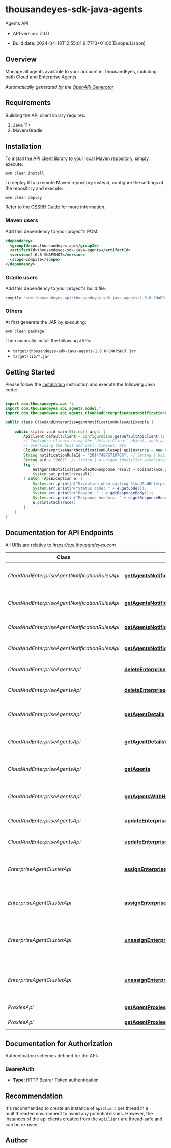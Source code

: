 # thousandeyes-sdk-java-agents

Agents API

- API version: 7.0.0

- Build date: 2024-04-18T12:55:01.917713+01:00[Europe/Lisbon]


## Overview
Manage all agents available to your account in ThousandEyes, including both Cloud and Enterprise Agents.


*Automatically generated by the [OpenAPI Generator](https://openapi-generator.tech)*

## Requirements

Building the API client library requires:

1. Java 11+
2. Maven/Gradle

## Installation

To install the API client library to your local Maven repository, simply execute:

```shell
mvn clean install
```

To deploy it to a remote Maven repository instead, configure the settings of the repository and execute:

```shell
mvn clean deploy
```

Refer to the [OSSRH Guide](http://central.sonatype.org/pages/ossrh-guide.html) for more information.

### Maven users

Add this dependency to your project's POM:

```xml
<dependency>
  <groupId>com.thousandeyes.api</groupId>
  <artifactId>thousandeyes-sdk-java-agents</artifactId>
  <version>1.0.0-SNAPSHOT</version>
  <scope>compile</scope>
</dependency>
```

### Gradle users

Add this dependency to your project's build file:

```groovy
compile "com.thousandeyes.api:thousandeyes-sdk-java-agents:1.0.0-SNAPSHOT"
```

### Others

At first generate the JAR by executing:

```shell
mvn clean package
```

Then manually install the following JARs:

- `target/thousandeyes-sdk-java-agents-1.0.0-SNAPSHOT.jar`
- `target/lib/*.jar`

## Getting Started

Please follow the [installation](#installation) instruction and execute the following Java code:

```java

import com.thousandeyes.api.*;
import com.thousandeyes.api.agents.model.*;
import com.thousandeyes.api.agents.CloudAndEnterpriseAgentNotificationRulesApi;

public class CloudAndEnterpriseAgentNotificationRulesApiExample {

    public static void main(String[] args) {
        ApiClient defaultClient = Configuration.getDefaultApiClient();
        // Configure clients using the `defaultClient` object, such as
        // overriding the host and port, timeout, etc.
        CloudAndEnterpriseAgentNotificationRulesApi apiInstance = new CloudAndEnterpriseAgentNotificationRulesApi(defaultClient);
        String notificationRuleId = "281474976710706"; // String | Unique ID for the agent notification rule.
        String aid = "2067"; // String | A unique identifier associated with your account group. You can retrieve your `AccountGroupId` from the `/account-groups` endpoint. Note that you must be assigned to the target account group. Specifying this parameter without being assigned to the target account group will result in an error response.
        try {
            GetAgentsNotificationRule200Response result = apiInstance.getAgentsNotificationRule(notificationRuleId, aid);
            System.out.println(result);
        } catch (ApiException e) {
            System.err.println("Exception when calling CloudAndEnterpriseAgentNotificationRulesApi#getAgentsNotificationRule");
            System.err.println("Status code: " + e.getCode());
            System.err.println("Reason: " + e.getResponseBody());
            System.err.println("Response headers: " + e.getResponseHeaders());
            e.printStackTrace();
        }
    }
}

```

## Documentation for API Endpoints

All URIs are relative to *https://api.thousandeyes.com*

Class | Method | HTTP request | Description
------------ | ------------- | ------------- | -------------
*CloudAndEnterpriseAgentNotificationRulesApi* | [**getAgentsNotificationRule**](docs/CloudAndEnterpriseAgentNotificationRulesApi.md#getAgentsNotificationRule) | **GET** /v7/agents/notification-rules/{notificationRuleId} | Retrieve agent notification rule
*CloudAndEnterpriseAgentNotificationRulesApi* | [**getAgentsNotificationRuleWithHttpInfo**](docs/CloudAndEnterpriseAgentNotificationRulesApi.md#getAgentsNotificationRuleWithHttpInfo) | **GET** /v7/agents/notification-rules/{notificationRuleId} | Retrieve agent notification rule
*CloudAndEnterpriseAgentNotificationRulesApi* | [**getAgentsNotificationRules**](docs/CloudAndEnterpriseAgentNotificationRulesApi.md#getAgentsNotificationRules) | **GET** /v7/agents/notification-rules | List agent notification rules
*CloudAndEnterpriseAgentNotificationRulesApi* | [**getAgentsNotificationRulesWithHttpInfo**](docs/CloudAndEnterpriseAgentNotificationRulesApi.md#getAgentsNotificationRulesWithHttpInfo) | **GET** /v7/agents/notification-rules | List agent notification rules
*CloudAndEnterpriseAgentsApi* | [**deleteEnterpriseAgent**](docs/CloudAndEnterpriseAgentsApi.md#deleteEnterpriseAgent) | **DELETE** /v7/agents/{agentId} | Delete Enterprise Agent
*CloudAndEnterpriseAgentsApi* | [**deleteEnterpriseAgentWithHttpInfo**](docs/CloudAndEnterpriseAgentsApi.md#deleteEnterpriseAgentWithHttpInfo) | **DELETE** /v7/agents/{agentId} | Delete Enterprise Agent
*CloudAndEnterpriseAgentsApi* | [**getAgentDetails**](docs/CloudAndEnterpriseAgentsApi.md#getAgentDetails) | **GET** /v7/agents/{agentId} | Retrieve Cloud and Enterprise Agent
*CloudAndEnterpriseAgentsApi* | [**getAgentDetailsWithHttpInfo**](docs/CloudAndEnterpriseAgentsApi.md#getAgentDetailsWithHttpInfo) | **GET** /v7/agents/{agentId} | Retrieve Cloud and Enterprise Agent
*CloudAndEnterpriseAgentsApi* | [**getAgents**](docs/CloudAndEnterpriseAgentsApi.md#getAgents) | **GET** /v7/agents | List Cloud and Enterprise Agents
*CloudAndEnterpriseAgentsApi* | [**getAgentsWithHttpInfo**](docs/CloudAndEnterpriseAgentsApi.md#getAgentsWithHttpInfo) | **GET** /v7/agents | List Cloud and Enterprise Agents
*CloudAndEnterpriseAgentsApi* | [**updateEnterpriseAgentDetails**](docs/CloudAndEnterpriseAgentsApi.md#updateEnterpriseAgentDetails) | **PUT** /v7/agents/{agentId} | Update Enterprise Agent
*CloudAndEnterpriseAgentsApi* | [**updateEnterpriseAgentDetailsWithHttpInfo**](docs/CloudAndEnterpriseAgentsApi.md#updateEnterpriseAgentDetailsWithHttpInfo) | **PUT** /v7/agents/{agentId} | Update Enterprise Agent
*EnterpriseAgentClusterApi* | [**assignEnterpriseAgentCluster**](docs/EnterpriseAgentClusterApi.md#assignEnterpriseAgentCluster) | **POST** /v7/agents/{agentId}/cluster/assign | Add member to Enterprise Agent cluster
*EnterpriseAgentClusterApi* | [**assignEnterpriseAgentClusterWithHttpInfo**](docs/EnterpriseAgentClusterApi.md#assignEnterpriseAgentClusterWithHttpInfo) | **POST** /v7/agents/{agentId}/cluster/assign | Add member to Enterprise Agent cluster
*EnterpriseAgentClusterApi* | [**unassignEnterpriseAgentFromCluster**](docs/EnterpriseAgentClusterApi.md#unassignEnterpriseAgentFromCluster) | **POST** /v7/agents/{agentId}/cluster/unassign | Remove member from Enterprise Agent cluster
*EnterpriseAgentClusterApi* | [**unassignEnterpriseAgentFromClusterWithHttpInfo**](docs/EnterpriseAgentClusterApi.md#unassignEnterpriseAgentFromClusterWithHttpInfo) | **POST** /v7/agents/{agentId}/cluster/unassign | Remove member from Enterprise Agent cluster
*ProxiesApi* | [**getAgentProxies**](docs/ProxiesApi.md#getAgentProxies) | **GET** /v7/agents/proxies | List agent proxies
*ProxiesApi* | [**getAgentProxiesWithHttpInfo**](docs/ProxiesApi.md#getAgentProxiesWithHttpInfo) | **GET** /v7/agents/proxies | List agent proxies


<a id="documentation-for-authorization"></a>
## Documentation for Authorization


Authentication schemes defined for the API:
<a id="BearerAuth"></a>
### BearerAuth


- **Type**: HTTP Bearer Token authentication


## Recommendation

It's recommended to create an instance of `ApiClient` per thread in a multithreaded environment to avoid any potential issues.
However, the instances of the api clients created from the `ApiClient` are thread-safe and can be re-used.

## Author



